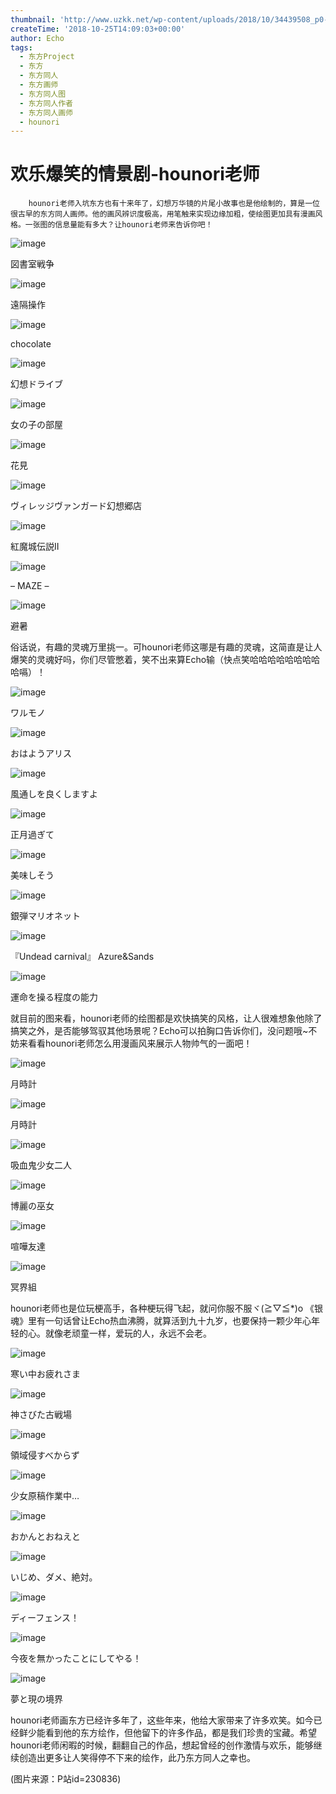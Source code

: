 ```yaml
---
thumbnail: 'http://www.uzkk.net/wp-content/uploads/2018/10/34439508_p0-725x510.png'
createTime: '2018-10-25T14:09:03+00:00'
author: Echo
tags:
  - 东方Project
  - 东方
  - 东方同人
  - 东方画师
  - 东方同人图
  - 东方同人作者
  - 东方同人画师
  - hounori
---
```


# 欢乐爆笑的情景剧-hounori老师

		hounori老师入坑东方也有十来年了，幻想万华镜的片尾小故事也是他绘制的，算是一位很古早的东方同人画师。他的画风辨识度极高，用笔触来实现边缘加粗，使绘图更加具有漫画风格。一张图的信息量能有多大？让hounori老师来告诉你吧！

![image](http://www.uzkk.net/wp-content/uploads/2018/10/24211408_p0.png)

図書室戦争

![image](http://www.uzkk.net/wp-content/uploads/2018/10/24902909-1024x724.png)

遠隔操作

![image](http://www.uzkk.net/wp-content/uploads/2018/10/25014707_p0.png)

chocolate

![image](http://www.uzkk.net/wp-content/uploads/2018/10/24842633_p0.png)

幻想ドライブ

![image](http://www.uzkk.net/wp-content/uploads/2018/10/24505915_p0.png)

女の子の部屋

![image](http://www.uzkk.net/wp-content/uploads/2018/10/34439508_p0.png)

花見

![image](http://www.uzkk.net/wp-content/uploads/2018/10/9805615_p0-694x1024.png)

ヴィレッジヴァンガード幻想郷店

![image](http://www.uzkk.net/wp-content/uploads/2018/10/20859446_p0.png)

紅魔城伝説II

![image](http://www.uzkk.net/wp-content/uploads/2018/10/20316717_p0.png)

– MAZE –

![image](http://www.uzkk.net/wp-content/uploads/2018/10/10750292_p0-725x1024.png)

避暑

俗话说，有趣的灵魂万里挑一。可hounori老师这哪是有趣的灵魂，这简直是让人爆笑的灵魂好吗，你们尽管憋着，笑不出来算Echo输（快点笑哈哈哈哈哈哈哈哈哈嗝）！

![image](http://www.uzkk.net/wp-content/uploads/2018/10/11485897_p0.png)

ワルモノ

![image](http://www.uzkk.net/wp-content/uploads/2018/10/41808928_p0.png)

おはようアリス

![image](http://www.uzkk.net/wp-content/uploads/2018/10/7334440_p0.jpg)

風通しを良くしますよ

![image](http://www.uzkk.net/wp-content/uploads/2018/10/24176227_p0.png)

正月過ぎて

![image](http://www.uzkk.net/wp-content/uploads/2018/10/5286674_p0.jpg)

美味しそう

![image](http://www.uzkk.net/wp-content/uploads/2018/10/20903976_p0.png)

銀弾マリオネット

![image](http://www.uzkk.net/wp-content/uploads/2018/10/27466879_p0.png)

『Undead carnival』 Azure&Sands

![image](http://www.uzkk.net/wp-content/uploads/2018/10/9683458_p0-803x1024.png)

運命を操る程度の能力

就目前的图来看，hounori老师的绘图都是欢快搞笑的风格，让人很难想象他除了搞笑之外，是否能够驾驭其他场景呢？Echo可以拍胸口告诉你们，没问题哦~不妨来看看hounori老师怎么用漫画风来展示人物帅气的一面吧！

![image](http://www.uzkk.net/wp-content/uploads/2018/10/25390355_p0.png)

月時計

![image](http://www.uzkk.net/wp-content/uploads/2018/10/24849796_p0.png)

月時計

![image](http://www.uzkk.net/wp-content/uploads/2018/10/12286977_p0.png)

吸血鬼少女二人

![image](http://www.uzkk.net/wp-content/uploads/2018/10/14615663_p0.png)

博麗の巫女

![image](http://www.uzkk.net/wp-content/uploads/2018/10/6870631_p0.jpg)

喧嘩友達

![image](http://www.uzkk.net/wp-content/uploads/2018/10/6674068_p0.jpg)

冥界組

hounori老师也是位玩梗高手，各种梗玩得飞起，就问你服不服ヾ(≧▽≦*)o 《银魂》里有一句话曾让Echo热血沸腾，就算活到九十九岁，也要保持一颗少年心年轻的心。就像老顽童一样，爱玩的人，永远不会老。

![image](http://www.uzkk.net/wp-content/uploads/2018/10/2295756_p0-1024x881.jpg)

寒い中お疲れさま

![image](http://www.uzkk.net/wp-content/uploads/2018/10/3535496_p0.jpg)

神さびた古戦場

![image](http://www.uzkk.net/wp-content/uploads/2018/10/1904477_p0-1024x631.jpg)

領域侵すべからず

![image](http://www.uzkk.net/wp-content/uploads/2018/10/6395981_p0.jpg)

少女原稿作業中…

![image](http://www.uzkk.net/wp-content/uploads/2018/10/6174443_p0.jpg)

おかんとおねえと

![image](http://www.uzkk.net/wp-content/uploads/2018/10/5234922_p0-1024x597.jpg)

いじめ、ダメ、絶対。

![image](http://www.uzkk.net/wp-content/uploads/2018/10/1963542_p0-1.jpg)

ディーフェンス！

![image](http://www.uzkk.net/wp-content/uploads/2018/10/1613927_p0-946x1024.jpg)

今夜を無かったことにしてやる！

![image](http://www.uzkk.net/wp-content/uploads/2018/10/2033857_p0.jpg)

夢と現の境界

hounori老师画东方已经许多年了，这些年来，他给大家带来了许多欢笑。如今已经鲜少能看到他的东方绘作，但他留下的许多作品，都是我们珍贵的宝藏。希望hounori老师闲暇的时候，翻翻自己的作品，想起曾经的创作激情与欢乐，能够继续创造出更多让人笑得停不下来的绘作，此乃东方同人之幸也。

(图片来源：P站id=230836)
